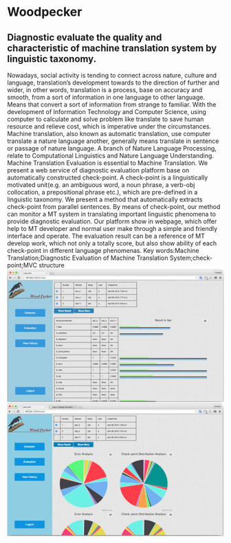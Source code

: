 # Woodpecker
## Diagnostic evaluate the quality and characteristic of machine translation system by linguistic taxonomy.
Nowadays, social activity is tending to connect across nature, culture and language, translation’s development towards to the direction of further and wider, in other words, translation is a process, base on accuracy and smooth, from a sort of information in one language to other language. Means that convert a sort of information from strange to familiar. With the development of Information Technology and Computer Science, using computer to calculate and solve problem like translate to save human resource and relieve cost, which is imperative under the circumstances. Machine translation, also known as automatic translation, use computer translate a nature language another, generally means translate in sentence or passage of nature language. A branch of Nature Language Processing, relate to Computational Linguistics and Nature Language Understanding. Machine Translation Evaluation is essential to Machine Translation. We present a web service of diagnostic evaluation platform base on automatically constructed check-point. A check-point is a linguistically motivated unit(e.g. an ambiguous word, a noun phrase, a verb-obj collocation, a prepositional phrase etc.), which are pre-defined in a linguistic taxonomy. We present a method that automatically extracts check-point from parallel sentences. By means of check-point, our method can monitor a MT system in translating important linguistic phenomena to provide diagnostic evaluation. Our platform show in webpage, which offer help to MT developer and normal user make through a simple and friendly interface and operate. The evaluation result can be a reference of MT develop work, which not only a totally score, but also show ability of each check-point in different language phenomenas.
Key words:Machine Translation;Diagnostic Evaluation of Machine Translation System;check-point;MVC structure
![alt text](https://github.com/vincent101/Woodpecker/blob/master/result1.png "Result1")
![alt text](https://github.com/vincent101/Woodpecker/blob/master/result2.png "Result2")
